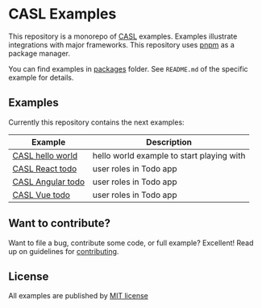 # CASL Examples

This repository is a monorepo of [CASL](https://github.com/stalniy/casl) examples. Examples illustrate integrations with major frameworks. This repository uses [pnpm](https://pnpm.js.org/) as a package manager.

You can find examples in [packages](./packages) folder. See `README.md` of the specific example for details.

## Examples

Currently this repository contains the next examples:

| Example                                      |  Description                         |
|----------------------------------------------|--------------------------------------|
| [CASL hello world](./packages/hello-world)   | hello world example to start playing with          |
| [CASL React todo](./packages/react-todo)     | user roles in Todo app |
| [CASL Angular todo](./packages/angular-todo) | user roles in Todo app |
| [CASL Vue todo](./packages/vue-todo)         | user roles in Todo app |


## Want to contribute?

Want to file a bug, contribute some code, or full example? Excellent! Read up on guidelines for [contributing].

[contributing]: https://github.com/stalniy/casl/blob/master/CONTRIBUTING.md

## License

All examples are published by [MIT license](./LICENSE)
